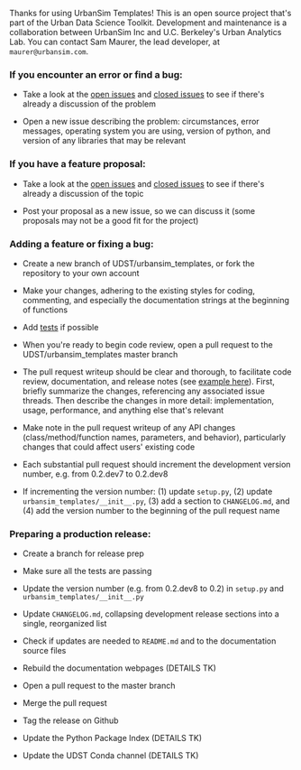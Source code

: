 Thanks for using UrbanSim Templates! This is an open source project that's part of the Urban Data Science Toolkit. Development and maintenance is a collaboration between UrbanSim Inc and U.C. Berkeley's Urban Analytics Lab. You can contact Sam Maurer, the lead developer, at `maurer@urbansim.com`.

### If you encounter an error or find a bug:

- Take a look at the [open issues](https://github.com/UDST/urbansim_templates/issues) and [closed issues](https://github.com/UDST/urbansim_templates/issues?q=is%3Aissue+is%3Aclosed) to see if there's already a discussion of the problem

- Open a new issue describing the problem: circumstances, error messages, operating system you are using, version of python, and version of any libraries that may be relevant

### If you have a feature proposal:

- Take a look at the [open issues](https://github.com/UDST/urbansim_templates/issues) and [closed issues](https://github.com/UDST/urbansim_templates/issues?q=is%3Aissue+is%3Aclosed) to see if there's already a discussion of the topic

- Post your proposal as a new issue, so we can discuss it (some proposals may not be a good fit for the project)

### Adding a feature or fixing a bug:

- Create a new branch of UDST/urbansim_templates, or fork the repository to your own account

- Make your changes, adhering to the existing styles for coding, commenting, and especially the documentation strings at the beginning of functions

- Add [tests](https://github.com/UDST/urbansim_templates/tree/master/tests) if possible

- When you're ready to begin code review, open a pull request to the UDST/urbansim_templates master branch

- The pull request writeup should be clear and thorough, to facilitate code review, documentation, and release notes (see [example here](https://github.com/UDST/choicemodels/pull/43)). First, briefly summarize the changes, referencing any associated issue threads. Then describe the changes in more detail: implementation, usage, performance, and anything else that's relevant

- Make note in the pull request writeup of any API changes (class/method/function names, parameters, and behavior), particularly changes that could affect users' existing code

- Each substantial pull request should increment the development version number, e.g. from 0.2.dev7 to 0.2.dev8

- If incrementing the version number: (1) update `setup.py`, (2) update `urbansim_templates/__init__.py`, (3) add a section to `CHANGELOG.md`, and (4) add the version number to the beginning of the pull request name

### Preparing a production release:

- Create a branch for release prep

- Make sure all the tests are passing

- Update the version number (e.g. from 0.2.dev8 to 0.2) in `setup.py` and `urbansim_templates/__init__.py`

- Update `CHANGELOG.md`, collapsing development release sections into a single, reorganized list

- Check if updates are needed to `README.md` and to the documentation source files

- Rebuild the documentation webpages (DETAILS TK)

- Open a pull request to the master branch

- Merge the pull request

- Tag the release on Github

- Update the Python Package Index (DETAILS TK)

- Update the UDST Conda channel (DETAILS TK)
